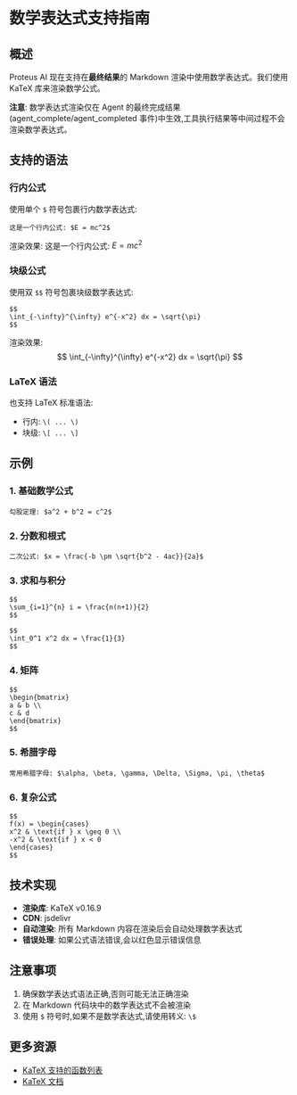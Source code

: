 # 数学表达式支持指南

## 概述

Proteus AI 现在支持在**最终结果**的 Markdown 渲染中使用数学表达式。我们使用 KaTeX 库来渲染数学公式。

**注意**: 数学表达式渲染仅在 Agent 的最终完成结果(agent_complete/agent_completed 事件)中生效,工具执行结果等中间过程不会渲染数学表达式。

## 支持的语法

### 行内公式

使用单个 `$` 符号包裹行内数学表达式:

```
这是一个行内公式: $E = mc^2$
```

渲染效果: 这是一个行内公式: $E = mc^2$

### 块级公式

使用双 `$$` 符号包裹块级数学表达式:

```
$$
\int_{-\infty}^{\infty} e^{-x^2} dx = \sqrt{\pi}
$$
```

渲染效果:
$$
\int_{-\infty}^{\infty} e^{-x^2} dx = \sqrt{\pi}
$$

### LaTeX 语法

也支持 LaTeX 标准语法:

- 行内: `\( ... \)`
- 块级: `\[ ... \]`

## 示例

### 1. 基础数学公式

```
勾股定理: $a^2 + b^2 = c^2$
```

### 2. 分数和根式

```
二次公式: $x = \frac{-b \pm \sqrt{b^2 - 4ac}}{2a}$
```

### 3. 求和与积分

```
$$
\sum_{i=1}^{n} i = \frac{n(n+1)}{2}
$$

$$
\int_0^1 x^2 dx = \frac{1}{3}
$$
```

### 4. 矩阵

```
$$
\begin{bmatrix}
a & b \\
c & d
\end{bmatrix}
$$
```

### 5. 希腊字母

```
常用希腊字母: $\alpha, \beta, \gamma, \Delta, \Sigma, \pi, \theta$
```

### 6. 复杂公式

```
$$
f(x) = \begin{cases}
x^2 & \text{if } x \geq 0 \\
-x^2 & \text{if } x < 0
\end{cases}
$$
```

## 技术实现

- **渲染库**: KaTeX v0.16.9
- **CDN**: jsdelivr
- **自动渲染**: 所有 Markdown 内容在渲染后会自动处理数学表达式
- **错误处理**: 如果公式语法错误,会以红色显示错误信息

## 注意事项

1. 确保数学表达式语法正确,否则可能无法正确渲染
2. 在 Markdown 代码块中的数学表达式不会被渲染
3. 使用 `$` 符号时,如果不是数学表达式,请使用转义: `\$`

## 更多资源

- [KaTeX 支持的函数列表](https://katex.org/docs/supported.html)
- [KaTeX 文档](https://katex.org/docs/api.html)